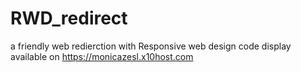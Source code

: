 # RWD_redirect
a friendly web redierction with Responsive web design
code display available on https://monicazesl.x10host.com
